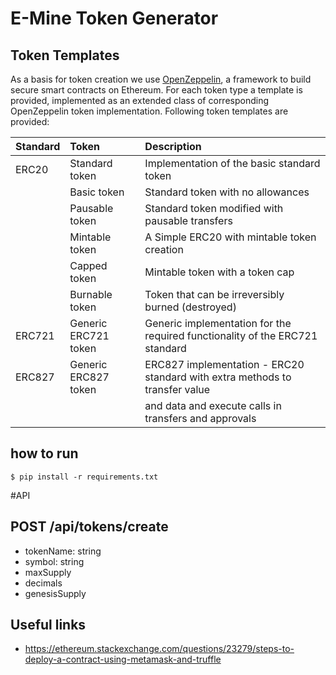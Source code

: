 # E-Mine Token Generator

## Token Templates

As a basis for token creation we use [OpenZeppelin](https://github.com/OpenZeppelin/zeppelin-solidity), a framework to build secure smart contracts on Ethereum.
For each token type a template is provided, implemented as an extended class of corresponding OpenZeppelin token implementation.
Following token templates are provided:

| Standard |      Token              | Description                                                                  |
|:-------- |:----------------------- |:---------------------------------------------------------------------------- | 
| ERC20    | Standard token          | Implementation of the basic standard token                                   |
|          | Basic token             | Standard token with no allowances                                            |
|          | Pausable token          | Standard token modified with pausable transfers                              |
|          | Mintable token          | A Simple ERC20 with mintable token creation                                  |
|          | Capped token            | Mintable token with a token cap                                              |
|          | Burnable token          | Token that can be irreversibly burned (destroyed)                            |
| ERC721   | Generic ERC721 token    | Generic implementation for the required functionality of the ERC721 standard |
| ERC827   | Generic ERC827 token    | ERC827 implementation - ERC20 standard with extra methods to transfer value  | 
|          |                         | and data and execute calls in transfers and approvals                        |



## how to run
```
$ pip install -r requirements.txt

```


#API

## POST /api/tokens/create
- tokenName: string
- symbol: string
- maxSupply
- decimals
- genesisSupply

## Useful links
- https://ethereum.stackexchange.com/questions/23279/steps-to-deploy-a-contract-using-metamask-and-truffle

